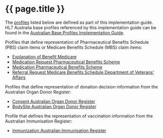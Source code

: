 # {{ page.title }}

<!--{% include publish-box.html %}-->

The [profiles](http://hl7.org/fhir/STU3/profiling.html) listed below are defined as part of this implementation guide.
HL7 Australia base profiles referenced by this implementation guide can be found in the [Australian Base Profiles Implementation Guide](http://www.hl7.org.au/fhir/base2018Sep/).

Profiles that define representation of Pharmaceutical Benefits Schedule (PBS) claim items or Medicare Benefits Schedule (MBS) claim items:
* [Explanation of Benefit Medicare](StructureDefinition-explanationofbenefit-medicare.html)
* [Medication Request Pharmaceutical Benefits Scheme](StructureDefinition-medicationrequest-pbs.html)
* [Medication Pharmaceutical Benefits Scheme](StructureDefinition-medication-pbs.html)
* [Referral Request Medicare Benefits Schedule Department of Veterans’ Affairs](StructureDefinition-referralrequest-mbsdva.html)

Profiles that define representation of donation decision information from the Australian Organ Donor Register:
* [Consent Australian Organ Donor Register](StructureDefinition-consent-aodr.html)
* [BodySite Australian Organ Donor Register](StructureDefinition-bodysite-aodr.html)

Profile that defines the representation of vaccination information from the Australian Immunisation Register:
* [Immunization Australian Immunisation Register](StructureDefinition-immunization-air.html)

